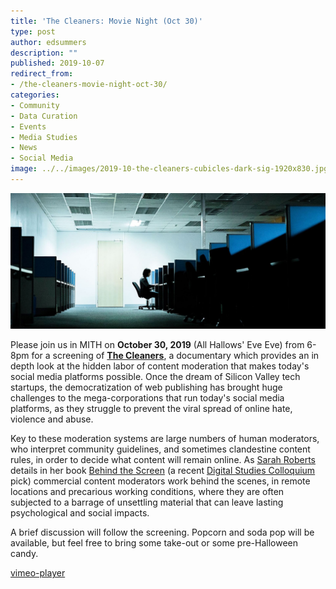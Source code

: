 ```yaml
---
title: 'The Cleaners: Movie Night (Oct 30)'
type: post
author: edsummers
description: ""
published: 2019-10-07
redirect_from: 
- /the-cleaners-movie-night-oct-30/
categories:
- Community
- Data Curation
- Events
- Media Studies
- News
- Social Media
image: ../../images/2019-10-the-cleaners-cubicles-dark-sig-1920x830.jpg
---
```

![The Cleaners](../../images/2019-10-the-cleaners-cubicles-dark-sig-1920x830.jpg)

Please join us in MITH on **October 30, 2019** (All Hallows' Eve Eve) from 6-8pm for a screening of **[The Cleaners](https://gebrueder-beetz.de/en/productions/the-cleaners)**, a documentary which provides an in depth look at the hidden labor of content moderation that makes today's social media platforms possible. Once the dream of Silicon Valley tech startups, the democratization of web publishing has brought huge challenges to the mega-corporations that run today's social media platforms, as they struggle to prevent the viral spread of online hate, violence and abuse.

Key to these moderation systems are large numbers of human moderators, who interpret community guidelines, and sometimes clandestine content rules, in order to decide what content will remain online. As [Sarah Roberts](https://twitter.com/ubiquity75) details in her book [Behind the Screen](https://yalebooks.yale.edu/book/9780300235883/behind-screen) (a recent [Digital Studies Colloquium](https://dsah.umd.edu/) pick) commercial content moderators work behind the scenes, in remote locations and precarious working conditions, where they are often subjected to a barrage of unsettling material that can leave lasting psychological and social impacts.

A brief discussion will follow the screening. Popcorn and soda pop will be available, but feel free to bring some take-out or some pre-Halloween candy.

[vimeo-player](https://player.vimeo.com/video/260422134)
